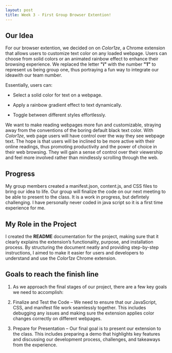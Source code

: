 ```yaml
---
layout: post
title: Week 3 - First Group Browser Extention!
---
```


## Our Idea

For our browser extention, we decided on on *Color1ze*, a Chrome extension that allows users to customize text color on any loaded webpage. Users can choose from solid colors or an animated rainbow effect to enhance their browsing experience. We replaced the letter **"i"** with the number **"1"** to represent us being group one, thus portraying a fun way to integrate our ideawith our team number. 

Essentially, users can:

- Select a solid color for text on a webpage.

- Apply a rainbow gradient effect to text dynamically.

- Toggle between different styles effortlessly.

We want to make reading webpages more fun and customizable, straying away from the conventions of the boring default black text color. With *Color1ze*, web page users will have control over the way they see webpage text. The hope is that users will be inclined to be more active with their online readings, thus promoting productivity and the power of choice in their web browsing. They will gain a sense of control over their viewership and feel more involved rather than mindlessly scrolling through the web.

## Progress

My group members created a manifest.json, content.js, and CSS files to bring our idea to life. Our group will finalize the code on our next meeting to be able to present to the class. It is a work in progress, but defintely challenging. I have personally never coded in java script so it is a first time experience for me.

## My Role in the Project

I created the **README** documentation for the project, making sure that it clearly explains the extension’s functionality, purpose, and installation process. By structuring the document neatly and providing step-by-step instructions, I aimed to make it easier for users and developers to understand and use the *Color1ze* Chrome extension.

## Goals to reach the finish line

1. As we approach the final stages of our project, there are a few key goals we need to accomplish:

2. Finalize and Test the Code – We need to ensure that our JavaScript, CSS, and manifest file work seamlessly together. This includes debugging any issues and making sure the extension applies color changes correctly on different webpages.

3. Prepare for Presentation – Our final goal is to present our extension to the class. This includes preparing a demo that highlights key features and discussing our development process, challenges, and takeaways from the experience.